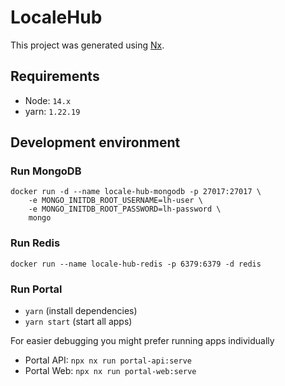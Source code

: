 # LocaleHub

This project was generated using [Nx](https://nx.dev).

## Requirements

- Node: `14.x`
- yarn: `1.22.19`

## Development environment

### Run MongoDB

```shell
docker run -d --name locale-hub-mongodb -p 27017:27017 \
    -e MONGO_INITDB_ROOT_USERNAME=lh-user \
    -e MONGO_INITDB_ROOT_PASSWORD=lh-password \
    mongo
```

### Run Redis

```shell
docker run --name locale-hub-redis -p 6379:6379 -d redis
```

### Run Portal

- `yarn` (install dependencies)
- `yarn start` (start all apps)

For easier debugging you might prefer running apps individually

- Portal API: `npx nx run portal-api:serve`
- Portal Web: `npx nx run portal-web:serve`
